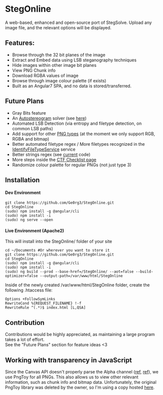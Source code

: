 # StegOnline

A web-based, enhanced and open-source port of StegSolve. Upload any image file, and the relevant options will be displayed.

## Features:
* Browse through the 32 bit planes of the image
* Extract and Embed data using LSB steganography techniques
* Hide images within other image bit planes
* View PNG Chunk info
* Download RGBA values of image
* Browse through image colour palette (if exists)
* Built as an Angular7 SPA, and no data is stored/transferred.

## Future Plans
* Gray Bits feature
* An [Autostereogram](https://en.wikipedia.org/wiki/Autostereogram) solver (see [here](https://www.cs.bgu.ac.il/~ben-shahar/Teaching/Computational-Vision/StudentProjects/ICBV131/ICBV-2013-1-KatyaGroisman/FinalProjectReport.pdf))
* Automated LSB Detection (via entropy and filetype detection, on common LSB paths)
* Add support for other [PNG types](http://www.libpng.org/pub/png/book/chapter08.html#png.ch08.div.5) (at the moment we only support RGB, RGBA and bitmap) 
* Better automated filetype regex / More filetypes recognized in the [IdentifyFileTypeService](https://github.com/Ge0rg3/StegOnline/blob/master/src/app/common-services/identify-file-type.service.ts) service
* Better strings regex (see [current](https://github.com/Ge0rg3/StegOnline/blob/master/src/app/imagemenu/strings-panel/strings-panel.component.ts#L19) code)
* More steps inside the [CTF Checklist page](https://github.com/Ge0rg3/StegOnline/blob/master/src/app/checklist/checklist.component.html)
* Randomize colour palette for regular PNGs (not just type 3)

## Installation
#### Dev Environment
```
git clone https://github.com/Ge0rg3/StegOnline.git
cd StegOnline
(sudo) npm install -g @angular/cli
(sudo) npm install -i
(sudo) ng serve --open
```
#### Live Environment (Apache2)
This will install into the StegOnline/ folder of your site
```
cd ~/Documents #Or wherever you want to store it
git clone https://github.com/Ge0rg3/StegOnline.git
cd StegOnline
(sudo) npm install -g @angular/cli
(sudo) npm install -i
(sudo) ng build --prod --base-href=/StegOnline/ --aot=false --build-optimizer=false --output-path=/var/www/html/StegOnline
```
Inside of the newly created /var/www/html/StegOnline folder, create the following .htaccess file:
```
Options +FollowSymLinks
RewriteCond %{REQUEST_FILENAME} !-f
RewriteRule ^(.*)$ index.html [L,QSA]
```

## Contribution
Contributions would be highly appreciated, as maintaining a large program takes a lot of effort.  
See the "Future Plans" section for feature ideas <3

## Working with transparency in JavaScript
Since the Canvas API doesn't properly parse the Alpha channel ([ref](https://stackoverflow.com/questions/39744072/how-to-get-rgb-from-transparent-pixel-in-js), [ref](https://stackoverflow.com/questions/28917518/reading-pixeldata-from-images-in-javascript-returns-unexpected-results-for-semi)), we use PngToy for all PNGs. This also allows us to view other relevant information, such as chunk info and bitmap data. Unfortunately, the original PngToy library was deleted by the owner, so I'm using a copy hosted [here](https://github.com/neshume/pngtoy).